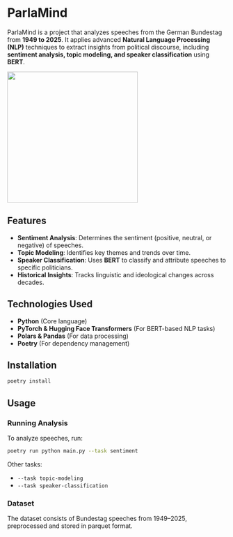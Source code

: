 # ParlaMind

ParlaMind is a project that analyzes speeches from the German Bundestag from **1949 to 2025**. It applies advanced **Natural Language Processing (NLP)** techniques to extract insights from political discourse, including **sentiment analysis, topic modeling, and speaker classification** using **BERT**.

<img src="https://media2.giphy.com/media/v1.Y2lkPTc5MGI3NjExYmxiYWszc2Z5YXRndmhrejMzMHV6MThhNHNsNGV2YnBkNnZtcmo1dSZlcD12MV9pbnRlcm5hbF9naWZfYnlfaWQmY3Q9Zw/bsx3TKhzktWhB8Ivjf/giphy.gif" width="300"/>


## Features
- **Sentiment Analysis**: Determines the sentiment (positive, neutral, or negative) of speeches.
- **Topic Modeling**: Identifies key themes and trends over time.
- **Speaker Classification**: Uses **BERT** to classify and attribute speeches to specific politicians.
- **Historical Insights**: Tracks linguistic and ideological changes across decades.

## Technologies Used
- **Python** (Core language)
- **PyTorch & Hugging Face Transformers** (For BERT-based NLP tasks)
- **Polars & Pandas** (For data processing)
- **Poetry** (For dependency management)

## Installation
```sh
poetry install
```

## Usage
### Running Analysis
To analyze speeches, run:
```sh
poetry run python main.py --task sentiment
```
Other tasks:
- `--task topic-modeling`
- `--task speaker-classification`

### Dataset
The dataset consists of Bundestag speeches from 1949–2025, preprocessed and stored in parquet format.
